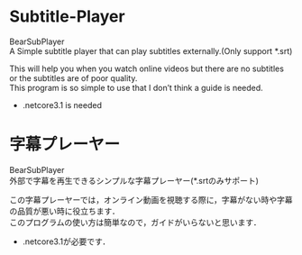 # Subtitle-Player
 BearSubPlayer  
 A Simple subtitle player that can play subtitles externally.(Only support *.srt)  
 
This will help you when you watch online videos but there are no subtitles or the subtitles are of poor quality.  
This program is so simple to use that I don’t think a guide is needed.  

* .netcore3.1 is needed  


# 字幕プレーヤー
 BearSubPlayer  
 外部で字幕を再生できるシンプルな字幕プレーヤー(*.srtのみサポート)  

この字幕プレーヤーでは，オンライン動画を視聴する際に，字幕がない時や字幕の品質が悪い時に役立ちます．  
このプログラムの使い方は簡単なので，ガイドがいらないと思います．  

* .netcore3.1が必要です．  
